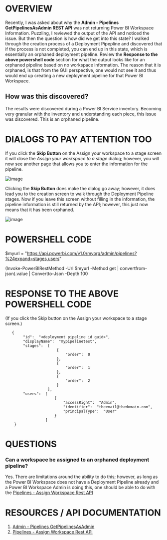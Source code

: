 # OVERVIEW
Recently, I was asked about why the **Admin - Pipelines GetPipelinesAsAdmin REST API** was not returning Power BI Workspace Information.  Puzzling, I reviewed the output of the API and noticed the issue.  But then the question is how did we get into this state?  I walked through the creation process of a Deployment Pipepline and discovered that if the process is not completed, you can end up in this state, which is essentially an orphaned deployment pipeline.  Review the **Response to the above powershell code** section for what the output looks like for an orphaned pipeline based on no workspace information.  The reason that it is orphaned, is that from the GUI perspective, one would not see it and thus would end up creating a new deployment pipeline for that Power BI Workspace. 

## How was this discovered?
The results were discovered during a Power BI Service inventory.  Becoming very granular with the inventory and understanding each piece, this issue was discovered.  This is an orphaned pipeline.  

# DIALOGS TO PAY ATTENTION TOO
If you click the **Skip Button** on the Assign your workspace to a stage screen it will close the *Assign your workspace to a stage* dialog; however, you will now see another page that allows you to enter the information for the pipeline. 

![image](https://github.com/msfttimmac/MyPowerBIBlog/assets/50430004/efddf3f3-60c0-4209-9cc0-ff7306bae6c5)

Clicking the **Skip Button** does make the dialog go away; however, it does lead you to the creation screen to walk through the Deployment Pipeline stages. Now if you leave this screen without filling in the information, the pipeline information is still returned by the API; however, this just now means that it has been orphaned.  

![image](https://github.com/msfttimmac/MyPowerBIBlog/assets/50430004/8c546aee-c985-46bc-a298-273a3ab7e96d)


# POWERSHELL CODE
  $myurl = "https://api.powerbi.com/v1.0/myorg/admin/pipelines?%24expand=stages,users"
  
  (Invoke-PowerBIRestMethod -Url $myurl -Method get | convertfrom-json).value | Convertto-Json -Depth 100

# RESPONSE TO THE ABOVE POWERSHELL CODE 
(If you click the Skip button on the Assign your workspace to a stage screen.)

```
   {
        "id":  "<deployment pipeline id guid>",
        "displayName":  "mypipelinetest",
        "stages":  [
                       {
                           "order":  0
                       },
                       {
                           "order":  1
                       },
                       {
                           "order":  2
                       }
                   ],
        "users":  [
                      {
                          "accessRight":  "Admin",
                          "identifier":  "theemail@thedomain.com",
                          "principalType":  "User"
                      }
                  ]
    }
```

# QUESTIONS
### Can a workspace be assigned to an orphaned deployment pipeline?
Yes.  There are limitations around the ability to do this; however, as long as the Power BI Workspace does not have a Deployment Pipeline already and a Power BI Workspace Admin is doing this, one should be able to do with the [Pipelines - Assign Workspace Rest API](https://learn.microsoft.com/en-us/rest/api/power-bi/pipelines/assign-workspace)



# RESOURCES / API DOCUMENTATION
1. [Admin - Pipelines GetPipelinesAsAdmin](https://learn.microsoft.com/en-us/rest/api/power-bi/admin/pipelines-get-pipelines-as-admin)
2. [Pipelines - Assign Workspace Rest API](https://learn.microsoft.com/en-us/rest/api/power-bi/pipelines/assign-workspace)

